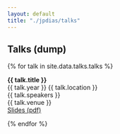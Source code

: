 ```yaml
---
layout: default
title: "./jpdias/talks"
---
```


## Talks (dump)

{% for talk in site.data.talks.talks %}

<div class="pub-item">
<div class="pub-title"><span><i class="ri-presentation-fill"></i> </span><b>{{ talk.title }}</b><br></div>
<div>
    <span><i class="ri-calendar-schedule-fill"></i> {{ talk.year }}</span>
    <span><i class="ri-map-pin-fill"></i> {{ talk.location }}</span>
</div>
<div><i class="ri-group-line"></i> {{ talk.speakers }}</div>
<div><i class="ri-tent-fill"></i> {{ talk.venue }}</div>
<div><a href="{{ talk.slides }}"><i class="ri-file-download-fill"></i> Slides (pdf)</a></div>
</div>

{% endfor %}
